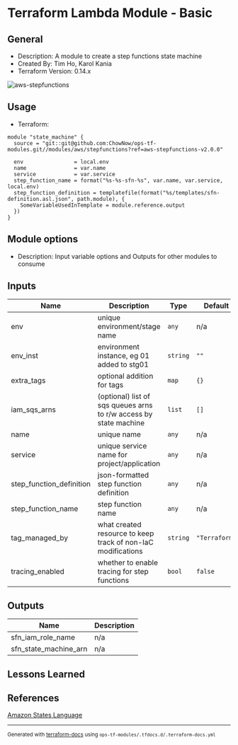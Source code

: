 <!-- BEGIN_TF_DOCS -->
# Terraform Lambda Module - Basic

## General

* Description: A module to create a step functions state machine
* Created By: Tim Ho, Karol Kania
* Terraform Version: 0.14.x

![aws-stepfunctions](https://github.com/ChowNow/ops-tf-modules/workflows/aws-stepfunctions/badge.svg)

## Usage

* Terraform:

```hcl
module "state_machine" {
  source = "git::git@github.com:ChowNow/ops-tf-modules.git//modules/aws/stepfunctions?ref=aws-stepfunctions-v2.0.0"

  env                = local.env
  name               = var.name
  service            = var.service
  step_function_name = format("%s-%s-sfn-%s", var.name, var.service, local.env)
  step_function_definition = templatefile(format("%s/templates/sfn-definition.asl.json", path.module), {
    SomeVariableUsedInTemplate = module.reference.output
  })
}
```

## Module options

* Description: Input variable options and Outputs for other modules to consume

## Inputs

| Name | Description | Type | Default | Required |
|------|-------------|------|---------|:--------:|
| env | unique environment/stage name | `any` | n/a | yes |
| env\_inst | environment instance, eg 01 added to stg01 | `string` | `""` | no |
| extra\_tags | optional addition for tags | `map` | `{}` | no |
| iam\_sqs\_arns | (optional) list of sqs queues arns to r/w access by state machine | `list` | `[]` | no |
| name | unique name | `any` | n/a | yes |
| service | unique service name for project/application | `any` | n/a | yes |
| step\_function\_definition | json-formatted step function definition | `any` | n/a | yes |
| step\_function\_name | step function name | `any` | n/a | yes |
| tag\_managed\_by | what created resource to keep track of non-IaC modifications | `string` | `"Terraform"` | no |
| tracing\_enabled | whether to enable tracing for step functions | `bool` | `false` | no |

## Outputs

| Name | Description |
|------|-------------|
| sfn\_iam\_role\_name | n/a |
| sfn\_state\_machine\_arn | n/a |

## Lessons Learned

## References

[Amazon States Language](https://docs.aws.amazon.com/step-functions/latest/dg/concepts-amazon-states-language.html)

---

<sub>Generated with [terraform-docs](https://terraform-docs.io/) using `ops-tf-modules/.tfdocs.d/.terraform-docs.yml`<sub>
<!-- END_TF_DOCS -->